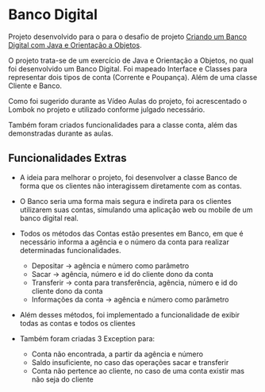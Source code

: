 # Banco Digital

Projeto desenvolvido para o para o desafio de projeto [Criando um Banco Digital com Java e Orientação a Objetos](https://web.dio.me/lab/criando-um-banco-digital-com-java-e-orientacao-objetos/learning/1f5144ac-ae5d-4a25-a8cd-dd36cdbd0809).

O projeto trata-se de um exercício de Java e Orientação a Objetos, no qual foi desenvolvido um Banco Digital. Foi mapeado Interface e Classes para representar dois tipos de conta (Corrente e Poupança). Além de uma classe Cliente e Banco. 

Como foi sugerido durante as Vídeo Aulas do projeto, foi acrescentado o Lombok no projeto e utilizado conforme julgado necessário. 

Também foram criados funcionalidades para a classe conta, além das demonstradas durante as aulas.

## Funcionalidades Extras

* A ideia para melhorar o projeto, foi desenvolver a classe Banco de forma que os clientes não interagissem diretamente com as contas. 

* O Banco seria uma forma mais segura e indireta para os clientes utilizarem suas contas, simulando uma aplicação web ou mobile de um banco digital real. 

* Todos os métodos das Contas estão presentes em Banco, em que é necessário informa a agência e o número da conta para realizar determinadas funcionalidades.

  * Depositar -> agência e número como parâmetro
  * Sacar -> agência, número e id do cliente dono da conta
  * Transferir -> conta para transferência, agência, número e id do cliente dono da conta
  * Informações da conta -> agência e número como parâmetro

* Além desses métodos, foi implementado a funcionalidade de exibir todas as contas e todos os clientes

* Também foram criadas 3 Exception para:

  * Conta não encontrada, a partir da agência e número
  * Saldo insuficiente, no caso das operações sacar e transferir
  * Conta não pertence ao cliente, no caso de uma conta existir mas não seja do cliente

  
